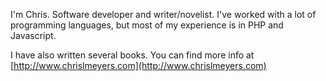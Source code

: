 I'm Chris. Software developer and writer/novelist. I've worked with a lot of programming languages, but most of my experience is in PHP and Javascript.

I have also written several books. You can find more info at [http://www.chrislmeyers.com](http://www.chrislmeyers.com)
